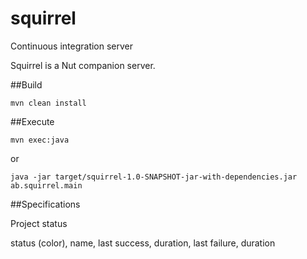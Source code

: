 # squirrel
Continuous integration server

Squirrel is a Nut companion server.

##Build
```
mvn clean install
```

##Execute
```
mvn exec:java
```
or
```
java -jar target/squirrel-1.0-SNAPSHOT-jar-with-dependencies.jar ab.squirrel.main
```


##Specifications

Project status

status (color), name, last success, duration, last failure, duration 
